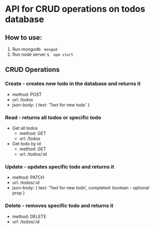 # API for CRUD operations on todos database

## How to use:
1) Run mongodb ```  mongod ```
2) Run node server ``` $  npm start ```

## CRUD Operations
### Create - creates new todo in the database and returns it
+ method: POST
+ url: /todos
+ json-body: { text: 'Text for new todo' }
### Read - returns all todos or specific todo
+ Get all todos
    + method: GET
    + url: /todos
+ Get todo by id
    + method: GET
    + url: /todos/:id
### Update - updates specific todo and returns it
+ method: PATCH
+ url: /todos/:id
+ json-body: { text: 'Text for new todo', completed: boolean - optional prop }

### Delete - removes specific todo and returns it
+ method: DELETE
+ url: /todos/:id
